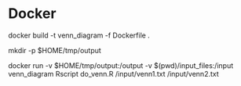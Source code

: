 # Docker

docker build -t venn_diagram -f Dockerfile .

mkdir -p $HOME/tmp/output

docker run -v $HOME/tmp/output:/output -v $(pwd)/input_files:/input venn_diagram Rscript do_venn.R /input/venn1.txt /input/venn2.txt


